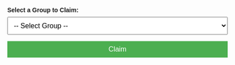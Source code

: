 <head>
  <meta charset="UTF-8">
  <title>Claim Group</title>
  <style>
    body {
      font-family: Arial, sans-serif;
      padding: 20px;
    }

    .form-container {
      max-width: 400px;
      margin: auto;
      background-color: #f9f9f9;
      padding: 20px;
      border-radius: 8px;
      box-shadow: 0 0 10px rgba(0,0,0,0.1);
    }

    label {
      font-weight: bold;
      display: block;
      margin-bottom: 8px;
    }

    select, button {
      width: 100%;
      padding: 10px;
      margin-bottom: 15px;
      font-size: 16px;
    }

    button {
      background-color: #4CAF50;
      color: white;
      border: none;
      cursor: pointer;
    }

    button:hover {
      background-color: #45a049;
    }

    .message {
      text-align: center;
      margin-top: 10px;
    }
  </style>
</head>


<body>

  <div class="form-container">
    <form id="claimForm">
      <label for="user_groups">Select a Group to Claim:</label>
      <select id="user_groups" name="user_groups" required>
        <option value="">-- Select Group --</option>
        <option value="group_a">Group A</option>
        <option value="group_b">Group B</option>
        <option value="group_c">Group C</option>
      </select>
      <button type="submit">Claim</button>
    </form>
    <div class="message" id="resultMessage"></div>
  </div>
</body>